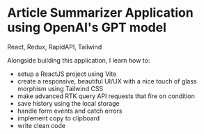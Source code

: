 # Article Summarizer Application using OpenAI's GPT model

React, Redux, RapidAPI, Tailwind

Alongside building this application, I learn how to:
- setup a ReactJS project using Vite
- create a responsive, beautiful UI/UX with a nice touch of glass morphism using Tailwind CSS
- make advanced RTK query API requests that fire on condition
- save history using the local storage
- handle form events and catch errors
- implement copy to clipboard
- write clean code

